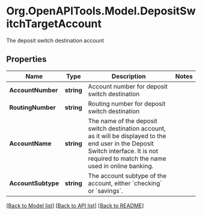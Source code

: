 # Org.OpenAPITools.Model.DepositSwitchTargetAccount
The deposit switch destination account

## Properties

Name | Type | Description | Notes
------------ | ------------- | ------------- | -------------
**AccountNumber** | **string** | Account number for deposit switch destination | 
**RoutingNumber** | **string** | Routing number for deposit switch destination | 
**AccountName** | **string** | The name of the deposit switch destination account, as it will be displayed to the end user in the Deposit Switch interface. It is not required to match the name used in online banking. | 
**AccountSubtype** | **string** | The account subtype of the account, either &#x60;checking&#x60; or &#x60;savings&#x60;. | 

[[Back to Model list]](../README.md#documentation-for-models) [[Back to API list]](../README.md#documentation-for-api-endpoints) [[Back to README]](../README.md)

